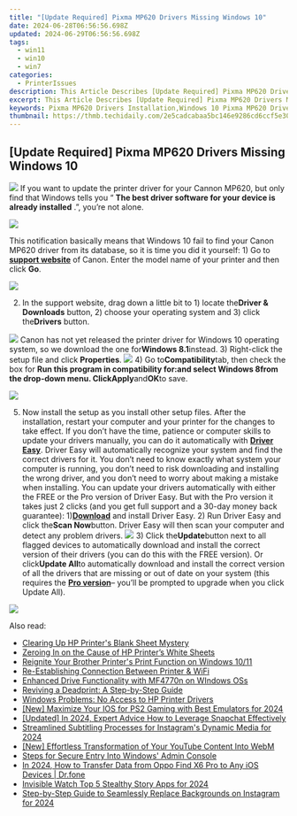 ```yaml
---
title: "[Update Required] Pixma MP620 Drivers Missing Windows 10"
date: 2024-06-28T06:56:56.698Z
updated: 2024-06-29T06:56:56.698Z
tags:
  - win11
  - win10
  - win7
categories:
  - PrinterIssues
description: This Article Describes [Update Required] Pixma MP620 Drivers Missing Windows 10
excerpt: This Article Describes [Update Required] Pixma MP620 Drivers Missing Windows 10
keywords: Pixma MP620 Drivers Installation,Windows 10 Pixma MP620 Driver Update,Pixma MP620 Compatibility Issues,Windows 10 Pixma MP620 Driver Troubleshooting,Latest Pixma MP620 Drivers for Windows 10,How to Update Pixma MP620 Drivers in Windows 10,Finding Missing Pixma MP620 Drivers for Windows 10
thumbnail: https://thmb.techidaily.com/2e5cadcabaa5bc146e9286cd6ccf5e30c43742afdff538e1080a5add013b39bf.jpg
---
```


## [Update Required] Pixma MP620 Drivers Missing Windows 10

![](https://images.drivereasy.com/wp-content/uploads/2016/11/canon-pixma-mo620.jpg)  If you want to update the printer driver for your Cannon MP620, but only find that Windows tells you “   **The best driver software for your device is already installed** .”, you’re not alone.

![](https://images.drivereasy.com/wp-content/uploads/2016/11/the-best-driver-software-for-your-device-is-already-installed-2.jpg)

This notification basically means that Windows 10 fail to find your Canon MP620 driver from its database, so it is time you did it yourself: 1) Go to [**support website**](https://www.usa.canon.com/internet/portal/us/home/support) of Canon. Enter the model name of your printer and then click **Go**.

![](https://images.drivereasy.com/wp-content/uploads/2016/11/name-of-the-printer.jpg)

 2) In the support website, drag down a little bit to 1) locate the**Driver & Downloads** button, 2) choose your operating system and 3) click the**Drivers** button.

![](https://images.drivereasy.com/wp-content/uploads/2016/11/pixma-mp620-driver-download-600x375.jpg) Canon has not yet released the printer driver for Windows 10 operating system, so we download the one for**Windows 8.1**instead. 3) Right-click the setup file and click **Properties**. ![](https://images.drivereasy.com/wp-content/uploads/2016/11/properties-setup.jpg) 4) Go to**Compatibility**tab, then check the box for **Run this program in compatibility for:**and select **Windows 8**from the drop-down menu. Click**Apply**and**OK**to save.

![](https://images.drivereasy.com/wp-content/uploads/2016/11/run-this-program-in-compatibility-for-compatibility-mode.jpg)

5) Now install the setup as you install other setup files. After the installation, restart your computer and your printer for the changes to take effect. If you don’t have the time, patience or computer skills to update your drivers manually, you can do it automatically with [**Driver Easy**](https://tools.techidaily.com/drivereasy/download/). Driver Easy will automatically recognize your system and find the correct drivers for it. You don’t need to know exactly what system your computer is running, you don’t need to risk downloading and installing the wrong driver, and you don’t need to worry about making a mistake when installing. You can update your drivers automatically with either the FREE or the Pro version of Driver Easy. But with the Pro version it takes just 2 clicks (and you get full support and a 30-day money back guarantee): 1)[**Download**](https://tools.techidaily.com/drivereasy/download/) and install Driver Easy. 2) Run Driver Easy and click the**Scan Now**button. Driver Easy will then scan your computer and detect any problem drivers. ![](https://images.drivereasy.com/wp-content/uploads/2017/04/img_58e761c841d8e.png) 3) Click the**Update**button next to all flagged devices to automatically download and install the correct version of their drivers (you can do this with the FREE version). Or click**Update All**to automatically download and install the correct version of all the drivers that are missing or out of date on your system (this requires the [**Pro version**](https://tools.techidaily.com/drivereasy/download/)– you’ll be prompted to upgrade when you click Update All).

![](https://images.drivereasy.com/wp-content/uploads/2017/04/img_58e7622d68cb0.jpg)

<ins class="adsbygoogle"
     style="display:block"
     data-ad-format="autorelaxed"
     data-ad-client="ca-pub-7571918770474297"
     data-ad-slot="1223367746"></ins>



<ins class="adsbygoogle"
     style="display:block"
     data-ad-client="ca-pub-7571918770474297"
     data-ad-slot="8358498916"
     data-ad-format="auto"
     data-full-width-responsive="true"></ins>

<span class="atpl-alsoreadstyle">Also read:</span>
<div><ul>
<li><a href="https://printer-issues.techidaily.com/clearing-up-hp-printers-blank-sheet-mystery/"><u>Clearing Up HP Printer's Blank Sheet Mystery</u></a></li>
<li><a href="https://printer-issues.techidaily.com/zeroing-in-on-the-cause-of-hp-printers-white-sheets/"><u>Zeroing In on the Cause of HP Printer’s White Sheets</u></a></li>
<li><a href="https://printer-issues.techidaily.com/reignite-your-brother-printers-print-function-on-windows-1011/"><u>Reignite Your Brother Printer's Print Function on Windows 10/11</u></a></li>
<li><a href="https://printer-issues.techidaily.com/re-establishing-connection-between-printer-and-wifi/"><u>Re-Establishing Connection Between Printer & WiFi</u></a></li>
<li><a href="https://printer-issues.techidaily.com/enhanced-drive-functionality-with-mf4770n-on-windows-oss/"><u>Enhanced Drive Functionality with MF4770n on WIndows OSs</u></a></li>
<li><a href="https://printer-issues.techidaily.com/reviving-a-deadprint-a-step-by-step-guide/"><u>Reviving a Deadprint: A Step-by-Step Guide</u></a></li>
<li><a href="https://printer-issues.techidaily.com/windows-problems-no-access-to-hp-printer-drivers/"><u>Windows Problems: No Access to HP Printer Drivers</u></a></li>
<li><a href="https://screen-video-capture.techidaily.com/new-maximize-your-ios-for-ps2-gaming-with-best-emulators-for-2024/"><u>[New] Maximize Your IOS for PS2 Gaming with Best Emulators for 2024</u></a></li>
<li><a href="https://snapchat-videos.techidaily.com/updated-in-2024-expert-advice-how-to-leverage-snapchat-effectively/"><u>[Updated] In 2024, Expert Advice  How to Leverage Snapchat Effectively</u></a></li>
<li><a href="https://instagram-videos.techidaily.com/streamlined-subtitling-processes-for-instagrams-dynamic-media-for-2024/"><u>Streamlined Subtitling Processes for Instagram's Dynamic Media for 2024</u></a></li>
<li><a href="https://youtube-lab.techidaily.com/ffortless-transformation-of-your-youtube-content-into-webm/"><u>[New] Effortless Transformation of Your YouTube Content Into WebM</u></a></li>
<li><a href="https://win11.techidaily.com/steps-for-secure-entry-into-windows-admin-console/"><u>Steps for Secure Entry Into Windows' Admin Console</u></a></li>
<li><a href="https://android-transfer.techidaily.com/in-2024-how-to-transfer-data-from-oppo-find-x6-pro-to-any-ios-devices-drfone-by-drfone-transfer-from-android-transfer-from-android/"><u>In 2024, How to Transfer Data from Oppo Find X6 Pro to Any iOS Devices | Dr.fone</u></a></li>
<li><a href="https://instagram-videos.techidaily.com/invisible-watch-top-5-stealthy-story-apps-for-2024/"><u>Invisible Watch  Top 5 Stealthy Story Apps for 2024</u></a></li>
<li><a href="https://instagram-video-files.techidaily.com/step-by-step-guide-to-seamlessly-replace-backgrounds-on-instagram-for-2024/"><u>Step-by-Step Guide to Seamlessly Replace Backgrounds on Instagram for 2024</u></a></li>
</ul></div>
